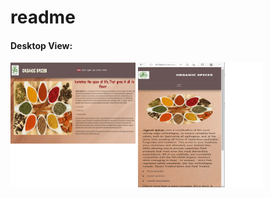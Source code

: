 # readme


#### Desktop View:
<img src="/Homepage-Desktop.png" width="200" height="200"/>
<img src="/Homepage-mobile.png" width="200" height="200"/>
